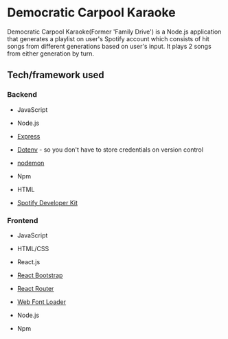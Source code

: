 # Democratic Carpool Karaoke

Democratic Carpool Karaoke(Former 'Family Drive') is a Node.js application that generates a playlist on user's Spotify account which consists of hit songs from different generations based on user's input. It plays 2 songs from either generation by turn.


## Tech/framework used

### Backend

* JavaScript

* Node.js

* [Express](https://expressjs.com/)

* [Dotenv](https://www.npmjs.com/package/dotenv) - so you don't have to store credentials on version control

* [nodemon](https://nodemon.io/)

* Npm

* HTML

* [Spotify Developer Kit](https://developer.spotify.com/)


### Frontend

* JavaScript

* HTML/CSS

* React.js

* [React Bootstrap](https://react-bootstrap.github.io/)

* [React Router](https://github.com/ReactTraining/react-router)

* [Web Font Loader](https://github.com/typekit/webfontloader)

* Node.js

* Npm

